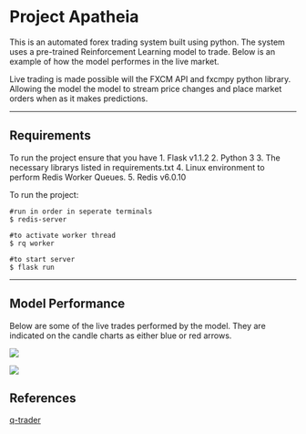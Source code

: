 # Project Apatheia

This is an automated forex trading system built using python. The system uses a pre-trained Reinforcement Learning model to trade. Below is an example of how the model performes in the live market.

Live trading is made possible will the FXCM API and fxcmpy python library. Allowing the model the model to stream price changes and place market orders when as it makes predictions.
********

## Requirements
To run the project ensure that you have
    1. Flask v1.1.2
    2. Python 3
    3. The necessary librarys listed in requirements.txt
    4. Linux environment to perform Redis Worker Queues.
    5. Redis v6.0.10

To run the project:
````````
#run in order in seperate terminals
$ redis-server
`````````
`````````
#to activate worker thread
$ rq worker

#to start server
$ flask run
```````````
******

## Model Performance
Below are some of the live trades performed by the model. They are indicated on the candle charts as either blue or red arrows.

![](static/images/fxcm_1612791412030.png)

![](static/images/fxcm_1612792671510.png)

## References
[q-trader](https://github.com/edwardhdlu/q-trader) 
